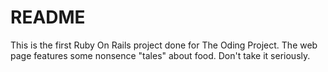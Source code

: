 # README

This is the first Ruby On Rails project done for The Oding Project.
The web page features some nonsence "tales" about food. Don't take it seriously.